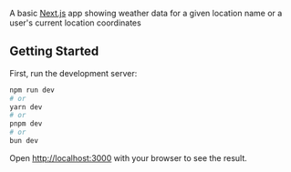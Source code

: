 A basic [Next.js](https://nextjs.org/) app showing weather data for a given location name or a user's current location coordinates

## Getting Started

First, run the development server:

```bash
npm run dev
# or
yarn dev
# or
pnpm dev
# or
bun dev
```

Open [http://localhost:3000](http://localhost:3000) with your browser to see the result.